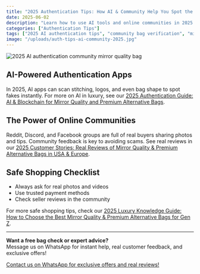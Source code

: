 ```yaml
---
title: "2025 Authentication Tips: How AI & Community Help You Spot the Best Mirror Quality Bags"
date: 2025-06-02
description: "Learn how to use AI tools and online communities in 2025 to authenticate mirror quality and premium alternative bags. Avoid scams and shop affordable luxury with confidence."
categories: ["Authentication Tips"]
tags: ["2025 AI authentication tips", "community bag verification", "mirror quality bag guide", "premium alternative safe shopping", "luxury bag anti-scam 2025", "how to spot fake designer bags"]
image: "/uploads/auth-tips-ai-community-2025.jpg"
---
```


![2025 AI authentication community mirror quality bag](/uploads/auth-tips-ai-community-2025.jpg)

## AI-Powered Authentication Apps

In 2025, AI apps can scan stitching, logos, and even bag shape to spot fakes instantly. For more on AI in luxury, see our [2025 Authentication Guide: AI & Blockchain for Mirror Quality and Premium Alternative Bags](../authentication-tips-2025-2.md).

## The Power of Online Communities

Reddit, Discord, and Facebook groups are full of real buyers sharing photos and tips. Community feedback is key to avoiding scams. See real reviews in our [2025 Customer Stories: Real Reviews of Mirror Quality & Premium Alternative Bags in USA & Europe](../customer-stories-2025-2.md).

## Safe Shopping Checklist

- Always ask for real photos and videos
- Use trusted payment methods
- Check seller reviews in the community

For more safe shopping tips, check our [2025 Luxury Knowledge Guide: How to Choose the Best Mirror Quality & Premium Alternative Bags for Gen Z](../luxury-knowledge-2025-2.md).

---

**Want a free bag check or expert advice?**  
Message us on WhatsApp for instant help, real customer feedback, and exclusive offers!

[Contact us on WhatsApp for exclusive offers and real reviews!](https://wa.me/19088661058)

<script type="application/ld+json">
{
  "@context": "https://schema.org",
  "@type": "Article",
  "headline": "2025 Authentication Tips: How AI & Community Help You Spot the Best Mirror Quality Bags",
  "description": "Learn how to use AI tools and online communities in 2025 to authenticate mirror quality and premium alternative bags. Avoid scams and shop affordable luxury with confidence.",
  "image": "https://luxvibeo.com/uploads/auth-tips-ai-community-2025.jpg",
  "author": {"@type": "Organization", "name": "LuxVibe"},
  "datePublished": "2025-06-02",
  "articleSection": "Authentication Tips",
  "keywords": "2025 AI authentication tips, community bag verification, mirror quality bag guide, premium alternative safe shopping, luxury bag anti-scam 2025, how to spot fake designer bags"
}
</script> 